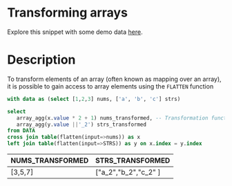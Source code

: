 # Transforming arrays
Explore this snippet with some demo data [here](https://count.co/n/UPNSCO974GQ?vm=e).



# Description
To transform elements of an array (often known as mapping over an array), it is possible to gain access to array elements using the `FLATTEN` function


```sql
with data as (select [1,2,3] nums, ['a', 'b', 'c'] strs)

select
   array_agg(x.value * 2 + 1) nums_transformed, -- Transformation function
   array_agg(y.value ||'_2') strs_transformed
from DATA
cross join table(flatten(input=>nums)) as x
left join table(flatten(input=>STRS)) as y on x.index = y.index
```

| NUMS_TRANSFORMED| STRS_TRANSFORMED|
| --------------- | ----------------|
| [3,5,7] | ["a_2","b_2","c_2" ] |
